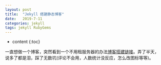 ```yaml
---
layout: post
title:  "Jekyll 搭建静态博客"
date:   2019-7-11 
categories: jekyll
tags: jekyll RubyGems
---
```


* content
{:toc}

一直想做一个博客，突然看到一个不用租服务器的办法[博客搭建链接](https://blog.csdn.net/xudailong_blog/article/details/78762262)。弄了半天，说多了都是泪，踩了无数坑(评论不会用，人数统计没反应，怎么改图标等等)。
